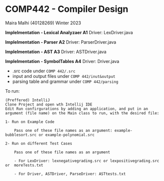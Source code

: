 # COMP442 - Compiler Design 
Maira Malhi (40128269)
Winter 2023

**Implelmentation - Lexical Analyzaer A1** 
Driver: LexDriver.java

**Implelmentation - Parser A2** 
Driver: ParserDriver.java

**Implelmentation - AST A3** 
Driver: ASTDriver.java

**Implelmentation - SymbolTables A4** 
Driver: Driver.java

+ .src code under `COMP 442/.src`
+ input and output files under `COMP 442/inut&output`
+ parsing table and grammar under `COMP 442/parsing`

To run:

    (Preffered) IntelliJ
    Clone Project and open wth Intellij IDE 
    Edit Run confirgurations by adding an application, and put in an argument (file name) on the Main class to run, with the desired file:

    1- Run on Example Code

        Pass one of these file names as an argument: example-bubblesort.src or example-polynomial.src

    2- Run on different Test Cases

        Pass one of these file names as an argument
        
        - For LexDriver: lexnegativegrading.src or lexpositivegrading.src or  moreTests.txt

        - For Driver, ASTDriver, ParseDriver: ASTtests.txt





